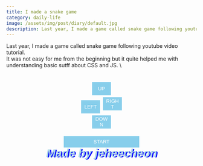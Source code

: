 ```yaml
---
title: I made a snake game
category: daily-life
image: /assets/img/post/diary/default.jpg
description: Last year, I made a game called snake game following youtube video tutorial. It was not easy for me from the beginning but it quite helped me with understanding basic sutff about CSS and JS. 
---
```

Last year, I made a game called snake game following youtube video tutorial.  
It was not easy for me from the beginning but it quite helped me with understanding basic sutff about CSS and JS. 
\
<div style="text-align:center;">
    <canvas id="game_area"></canvas><br />
    <button class="btn up">UP</button><br>
    <button class="btn left">LEFT</button>
    <button class="btn right">RIGHT</button><br>
    <button class="btn down">DOWN</button><br>
    <button id="start">START</button><br/>
    <span id="author">Made by jeheecheon</span><br />
</div>

<script>
//////////////////////////////////////////////////
//////////////////////////////////////////////////
var canvas = document.getElementById("game_area");
var ctx = canvas.getContext("2d");
var startBtn = document.getElementById('start');
var direction = " ";
var bestScore = 0;
var score;
const width = 450;
const height = 350;
const snakeSize = 10;
//////////////////////////////////////////////////
//////////////////////////////////////////////////

(function() {
  upBtn = document.getElementsByClassName("btn");
  upBtn[0].onmousedown=upBtn[0].ontouchstart=function() {
    if (direction!="down")
      direction="up";
  };
  upBtn[1].onmousedown=upBtn[1].ontouchstart=function() {
    if (direction!="right")
      direction="left";
  };
  upBtn[2].onmousedown=upBtn[2].ontouchstart=function() {
    if (direction!="left")
      direction="right"; 
  };
  upBtn[3].onmousedown=upBtn[3].ontouchstart=function() {
    if (direction!="up")
      direction="down";
  };
  
  window.onkeydown = function(event) {
    switch (event.keyCode) {
    case 37:  //left arrow key
    case 65:  //a key
      if (direction != "rignt")
        direction = "left";
      break;
    case 38:  //up arrow key
    case 87:  //w key
      if (direction != "down")
        direction = "up";
      break; 
    case 39:  //right arrow key
    case 68:  //d key
      if (direction != "left")
        direction = "right";
      break;
    case 40:  //left arrow key
    case 83:  //s key
      if (direction != "up")
        direction = "down";
      break;
    default:
      break;
    }
  }
  window.onload = function() {snakeGame.init();};
  startBtn.addEventListener("click", function() {snakeGame.start();});
}());

var snakeGame = (function() {
  var init = function() {
    canvas.width = width;
    canvas.height = height;
    areaClear();
  }
  
  var areaClear = function() {
    ctx.clearRect(0, 0, canvas.width, canvas.height);
    ctx.fillStyle = 'lightgrey';
    ctx.fillRect(0, 0, canvas.width, canvas.height);
    ctx.strokeStyle = 'black';
    ctx.strokeRect(0, 0, canvas.width, canvas.height);
  }
  
  var start = function() {
    startBtn.disabled = true;
    score = 0;
    direction = "down";
    mySnake = new makeSnake(3);
    createFood();
    gameInterval = setInterval(updateGame, 100);
  }
  
  var stop = function() {
    clearInterval(gameInterval);
    bestScore = (score > bestScore) ? score : bestScore;
    startBtn.disabled = false;
  }
  
  var makeSnake = function(tail_length) {
    this.snake = [];
    for (var i = tail_length; i >= 0; i--)
      this.snake.push({x: i, y: 0})
          
    this.newPos = function() {
      posX = this.snake[0].x;
      posY = this.snake[0].y;
      switch (direction) {
      case "left":
        posX--;
        break;
      case "right":
        posX++;
        break;
      case "up":
        posY--;
        break;
      case "down":
        posY++;
        break;
      default:
        break;
      }
      if (checkCollision(posX, posY, this.snake))
        stop();
      this.snake.unshift({x: posX,y: posY});  
      if (isThereFood(posX, posY)) {
        score++;
        createFood();
      }
      else
        this.snake.pop();
    }

    this.display = function() {
      for (var i = 0; i < this.snake.length; i++)
        draw.snakeBody(this.snake[i].x, this.snake[i].y)
    }
  }
  
  var draw = {
    snakeBody: function(x, y) {
      ctx.fillStyle = 'green';
      ctx.fillRect(x * snakeSize, y * snakeSize, snakeSize, snakeSize);
      ctx.strokeStyle = 'darkgreen';
      ctx.strokeRect(x * snakeSize, y * snakeSize, snakeSize, snakeSize);
    },
    food: function(x, y) {
      ctx.fillStyle='brown';
      ctx.fillRect(x * snakeSize,y * snakeSize, snakeSize, snakeSize);
      ctx.strokeStyle ='black';
      ctx.strokeRect(x * snakeSize, y * snakeSize, snakeSize, snakeSize);
    },
    scoreText: function(x, y, font, color) {
      text = "BEST SCORE: " + bestScore + "   MY SCORE: " + score;
      ctx.font = font;
      ctx.fillStyle = color;
      ctx.fillText(text, x, y);
    }
  }
  
  var checkCollision = function(x, y, arr) {
    if (x < 0 || y < 0 || x >= width/10 || y >= height/10)
      return true;
    for (i = 0; i < arr.length; i++)
      if (x == arr[i].x && y == arr[i].y) 
        return true;
    return false;
  }
    
  var createFood = function() {
    do {
      foodX=Math.round(Math.random()*(width/10));
      foodY=Math.round(Math.random()*(height/10));
    } while(checkCollision(foodX, foodY, mySnake.snake));
  }
  
  var isThereFood = function(headX, headY) {
    return headX == foodX && headY == foodY;
  }
  
  var updateGame = function() {
    areaClear();
    mySnake.newPos();
    mySnake.display();
    draw.food(foodX, foodY);
    draw.scoreText(10, height - 10, "15px Georgia", "black");
  }
  
  return {init: init, start: start};
}());

</script>

<style>
      #start {
        background-color: skyblue;
        color: white;
        border: none;
        margin: 20px 0px 0px 0px;
        width: 200px;
        height: 30px;
      }
      #start:hover {
        background-color: orange;
      }
      #start:disabled {
        background-color: grey;
      }
      #author {
        color: lightblue;
        text-shadow: 3px 1px blue;
        font: italic normal bold 30px/30px "Helvetica";
      }
      #desc {
        font: normal normal bold 20px/20px "Helvetica";
      }
      #blog {
        font: normal normal bold 15px/15px "Helvetica";
      }
      .btn {
        background-color:skyblue;
        border:none;
        color:white;
        width:50px;
        height:35px;
        margin:5px 2px 0px 2px;
      }
      .btn:active {
        background-color:blue;
      }
</style>
